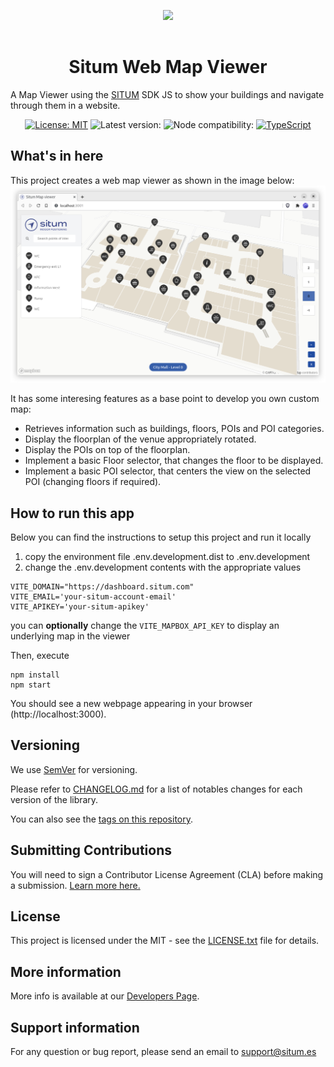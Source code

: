 <p align="center"> <img width="233" src="https://situm.com/wp-content/themes/situm/img/logo-situm.svg" style="margin-bottom:1rem" /> <h1 align="center">Situm Web Map Viewer</h1> </p>

<p align="center" style="text-align:center">

A Map Viewer using the [SITUM](https://www.situm.com/) SDK JS to show your buildings and navigate through them in a website.

</p>

<div align="center" style="text-align:center">

[![License: MIT](https://img.shields.io/badge/License-MIT-blue.svg)](https://opensource.org/licenses/MIT)
![Latest version:](https://img.shields.io/npm/v/@situm/sdk-js/latest)
![Node compatibility:](https://img.shields.io/node/v/@situm/sdk-js)
[![TypeScript](https://badges.frapsoft.com/typescript/code/typescript.svg?v=101)](https://github.com/ellerbrock/typescript-badges/)

</div>

## What's in here

This project creates a web map viewer as shown in the image below:
![](./docs/assets/map-viewer-preview.png)

It has some interesing features as a base point to develop you own custom map:

- Retrieves information such as buildings, floors, POIs and POI categories.
- Display the floorplan of the venue appropriately rotated.
- Display the POIs on top of the floorplan.
- Implement a basic Floor selector, that changes the floor to be displayed.
- Implement a basic POI selector, that centers the view on the selected POI (changing floors if required).

## How to run this app

Below you can find the instructions to setup this project and run it locally

1. copy the environment file .env.development.dist to .env.development
2. change the .env.development contents with the appropriate values

```
VITE_DOMAIN="https://dashboard.situm.com"
VITE_EMAIL='your-situm-account-email'
VITE_APIKEY='your-situm-apikey'
```

you can **optionally** change the `VITE_MAPBOX_API_KEY` to display an underlying map in the viewer

Then, execute

```
npm install
npm start
```

You should see a new webpage appearing in your browser (http://localhost:3000).

## Versioning

We use [SemVer](http://semver.org/) for versioning.

Please refer to [CHANGELOG.md](CHANGELOG.md) for a list of notables changes for each version of the library.

You can also see the [tags on this repository](https://github.com/situmtech/situm-sdk-js/tags).

## Submitting Contributions

You will need to sign a Contributor License Agreement (CLA) before making a submission. [Learn more here.](https://situm.com/contributions/)

## License

This project is licensed under the MIT - see the [LICENSE.txt](LICENSE.txt) file for details.

## More information

More info is available at our [Developers Page](https://situm.com/docs/01-introduction/).

## Support information

For any question or bug report, please send an email to [support@situm.es](mailto:support@situm.es)
